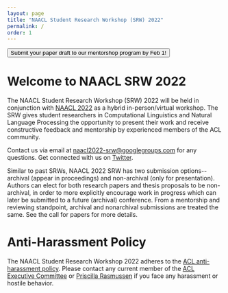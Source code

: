 ```yaml
---
layout: page
title: "NAACL Student Research Workshop (SRW) 2022"
permalink: /
order: 1
---
```



<button class="btn btn-success" onclick="window.location.href='/mentoring';">Submit your paper draft to our mentorshop program by Feb 1!</button>

# Welcome to NAACL SRW 2022
The NAACL Student Research Workshop (SRW) 2022 will be held in conjunction with [NAACL 2022](https://2022.naacl.org/) as a hybrid in-person/virtual workshop. The SRW gives student researchers in Computational Linguistics and Natural Language Processing the opportunity to present their work and receive constructive feedback and mentorship by experienced members of the ACL community. 

<!-- <img src="images/social_picture.jpeg" alt="Happy faces during the SRW Social in Minneapolis, Minnesota" width="60%"/> 
<br>
_**Happy faces during the SRW Social in Minneapolis, Minnesota**_ -->

Contact us via email at [naacl2022-srw@googlegroups.com](mailto:naacl2021-srw@googlegroups.com) for any questions.
Get connected with us on [Twitter](https://twitter.com/naacl_srw).

<!-- We will update this site when latest information are available. -->

<!-- ### List of the accepted papers are available [here](/accepted) -->


<!-- # Differences from Past SRWs -->
Similar to past SRWs, NAACL 2022 SRW has two submission options--archival (appear in proceedings) and non-archival (only for presentation).
Authors can elect for both research papers and thesis proposals to be non-archival, in order to more explicitly encourage work in progress which can later be submitted to a future (archival) conference.
From a mentorship and reviewing standpoint, archival and nonarchival submissions are treated the same.
See the call for papers for more details.

# Anti-Harassment Policy
The NAACL Student Research Workshop 2022 adheres to the [ACL anti-harassment policy](https://www.aclweb.org/adminwiki/index.php?title=Anti-Harassment_Policy). Please contact any current member of the [ACL Executive Committee](https://www.aclweb.org/portal/about) or [Priscilla Rasmussen](mailto:acl@aclweb.org) if you face any harassment or hostile behavior.


<!-- # Sponsored By        -->
<!-- ![Computing Research Association’s Computing Community Consortium (CCC)](images/ccc_hz copy.jpg)
![National Science Foundation](images/NSF_4-Color_bitmap_Logo.png =250x)
 -->
<!-- <img src="images/ccc_hz copy.jpg" alt="Computing Research Association’s Computing Community Consortium (CCC)" width="300"/>
<img src="images/NSF_4-Color_bitmap_Logo.png" alt="National Science Foundation" width="200"/>
<img src="images/nrc_canada_logo.png" alt="National Research Council, Canada" width="250" style="padding: 0 0 0 40px"/>
<img src="images/google_logo.svg" alt="Google" width="250" style="padding: 0 0 0 40px"/> -->



